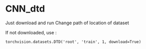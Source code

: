 # CNN_dtd

Just download and run
Change path of location of dataset

If not downloaded, use :
```
torchvision.datasets.DTD('root', 'train', 1, download=True)
```

